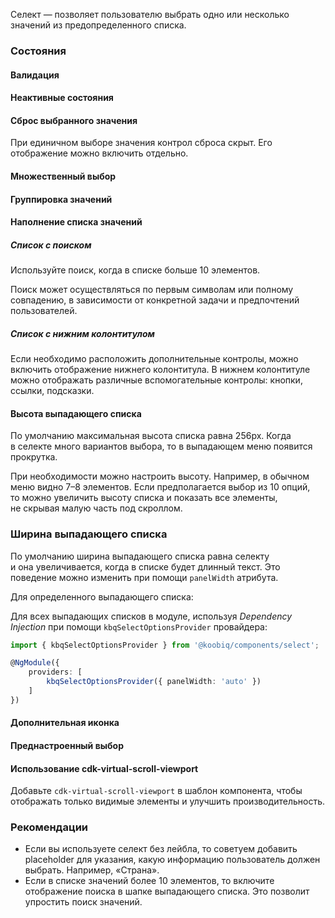 Селект — позволяет пользователю выбрать одно или несколько значений из предопределенного списка.

<!-- example(select-overview) -->

### Состояния

#### Валидация

<!-- example(select-validation) -->

#### Неактивные состояния

<!-- example(select-disabled) -->

#### Сброс выбранного значения

При единичном выборе значения контрол сброса скрыт. Его отображение можно включить отдельно.

<!-- example(select-cleaner) -->

#### Множественный выбор

<!-- example(select-multiple) -->

#### Группировка значений

<!-- example(select-groups) -->

#### Наполнение списка значений

##### Список с поиском

Используйте поиск, когда в списке больше 10 элементов.

Поиск может осуществляться по первым символам или полному совпадению, в зависимости от конкретной задачи и предпочтений пользователей.

<!-- example(select-search) -->

##### Список с нижним колонтитулом

Если необходимо расположить дополнительные контролы, можно включить отображение нижнего колонтитула. В нижнем колонтитуле можно отображать различные вспомогательные контролы: кнопки, ссылки, подсказки.

<!-- example(select-footer) -->

#### Высота выпадающего списка

По умолчанию максимальная высота спиcка равна 256px. Когда в селекте много вариантов выбора, то в выпадающем меню появится прокрутка.

При необходимости можно настроить высоту. Например, в обычном меню видно 7–8 элементов. Если предполагается выбор из 10 опций, то можно увеличить высоту списка и показать все элементы, не скрывая малую часть под скроллом.

<!-- example(select-height) -->

### Ширина выпадающего списка

По умолчанию ширина выпадающего списка равна селекту и она увеличивается, когда в списке будет длинный текст. Это поведение можно изменить при помощи `panelWidth` атрибута.

Для определенного выпадающего списка:

<!-- example(select-with-panel-width-attribute) -->

Для всех выпадающих списков в модуле, используя _Dependency Injection_ при помощи `kbqSelectOptionsProvider` провайдера:

```ts
import { kbqSelectOptionsProvider } from '@koobiq/components/select';

@NgModule({
    providers: [
        kbqSelectOptionsProvider({ panelWidth: 'auto' })
    ]
})
```

#### Дополнительная иконка

<!-- example(select-icon) -->

#### Преднастроенный выбор

<!-- example(select-prioritized-selected) -->

#### Использование cdk-virtual-scroll-viewport

Добавьте `cdk-virtual-scroll-viewport` в шаблон компонента, чтобы отображать только видимые элементы и улучшить производительность.

<!-- example(select-virtual-scroll) -->

### Рекомендации

-   Если вы используете селект без лейбла, то советуем добавить placeholder для указания, какую информацию пользователь должен выбрать. Например, «Страна».
-   Если в списке значений более 10 элементов, то включите отображение поиска в шапке выпадающего списка. Это позволит упростить поиск значений.
